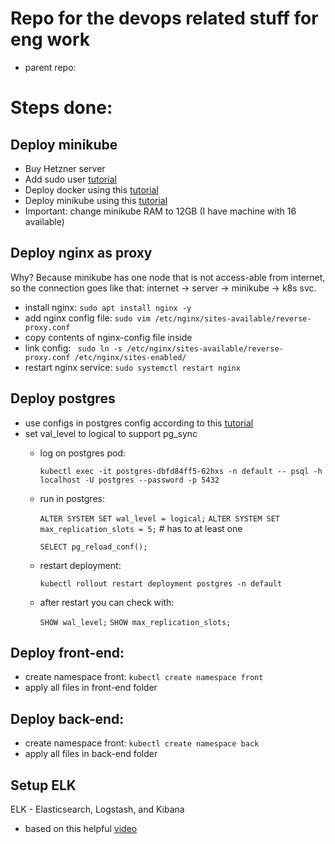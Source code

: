 # Repo for the devops related stuff for eng work

- parent repo:

# Steps done:

## Deploy minikube
- Buy Hetzner server
- Add sudo user [tutorial](https://www.digitalocean.com/community/tutorials/how-to-create-a-new-sudo-enabled-user-on-ubuntu)
- Deploy docker using this [tutorial](https://docs.docker.com/engine/install/ubuntu/)
- Deploy minikube using this [tutorial](https://minikube.sigs.k8s.io/docs/start/?arch=%2Fwindows%2Fx86-64%2Fstable%2F.exe+download)
- Important: change minikube RAM to 12GB (I have machine with 16 available)

## Deploy nginx as proxy
Why? Because minikube has one node that is not access-able from internet, so the connection goes like that: internet -> server -> minikube -> k8s svc.
- install nginx: `sudo apt install nginx -y`
- add nginx config file: `sudo vim /etc/nginx/sites-available/reverse-proxy.conf`
- copy contents of nginx-config file inside
- link config: ` sudo ln -s /etc/nginx/sites-available/reverse-proxy.conf /etc/nginx/sites-enabled/`
- restart nginx service: `sudo systemctl restart nginx`

## Deploy postgres
- use configs in postgres config according to this [tutorial](https://www.digitalocean.com/community/tutorials/how-to-deploy-postgres-to-kubernetes-cluster)
- set val_level to logical to support pg_sync
    - log on postgres pod:

        `kubectl exec -it postgres-dbfd84ff5-62hxs -n default -- psql -h localhost -U postgres --password -p 5432`
    - run in postgres:

        `ALTER SYSTEM SET wal_level = logical;`
        `ALTER SYSTEM SET max_replication_slots = 5;` # has to at least one

        `SELECT pg_reload_conf();`

    - restart deployment:

        `kubectl rollout restart deployment postgres -n default`
    - after restart you can check with:

        `SHOW wal_level;`
        `SHOW max_replication_slots;`

## Deploy front-end:
- create namespace front: `kubectl create namespace front`
- apply all files in front-end folder

## Deploy back-end:
- create namespace front: `kubectl create namespace back`
- apply all files in back-end folder

## Setup ELK
ELK - Elasticsearch, Logstash, and Kibana
- based on this helpful [video](https://www.youtube.com/watch?v=SU--XMhbWoY&t=3s)

